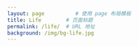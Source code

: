 ```yaml
---
layout: page          # 使用 page 布局模板
title: Life        # 页面标题
permalink: /life/  # URL 地址
background: /img/bg-life.jpg
---
```

<!-- ✅ 设置分类变量供 JavaScript 使用 -->
<script>
window.currentCategory = 'Life';
</script>
